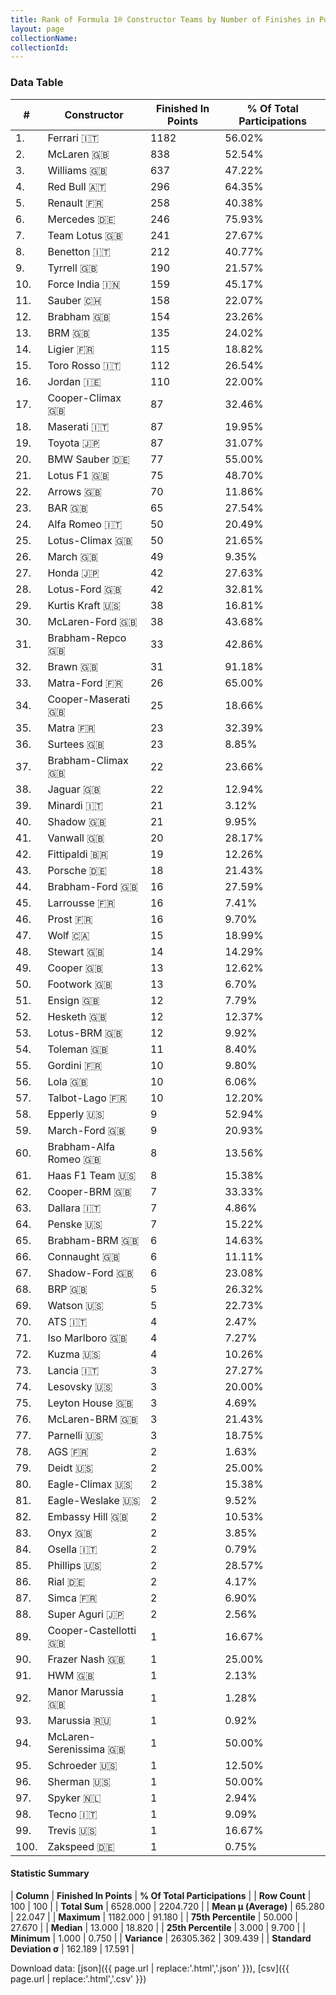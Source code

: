 ```yaml
---
title: Rank of Formula 1® Constructor Teams by Number of Finishes in Points
layout: page
collectionName: 
collectionId: 
---
```




<canvas id="chart" width="400" height="180"></canvas>
<script>
var data = {
    "datasets": [
        {
            "backgroundColor": [
                "EB212E",
                "FCA13B",
                "EAE4ED",
                "121D32",
                "FDE139",
                "18A19B",
                "09630C",
                "73C2FB",
                "274B72",
                "F6AFC1",
                "0736A5",
                "243F73",
                "144D44",
                "0F5DBB",
                "2039C3",
                "FFFF01",
                "273027",
                "C0BEC3",
                "D70028",
                "20359D",
                "F6CA46",
                "FFA500",
                "FFFFFF",
                "B21827",
                "025839",
                "E53524",
                "FFFFFF",
                "025839",
                "D33949",
                "AAAAAA",
                "243F73",
                "E2F833",
                "3FB2B3",
                "1A2446",
                "888888",
                "888888",
                "243F73",
                "095921",
                "1B1D1D",
                "FA9B27",
                "336667",
                "888888",
                "DDDDDD",
                "07316F",
                "888888",
                "0D1773",
                "A3805E",
                "FFFFFF",
                "273027",
                "888888",
                "888888",
                "FFFFFF",
                "457439",
                "888888",
                "888888",
                "888888",
                "888888",
                "DBC75F",
                "888888",
                "888888",
                "CF0F18",
                "888888",
                "888888",
                "2077C9",
                "888888",
                "888888",
                "888888",
                "888888",
                "FC8881",
                "888888",
                "888888",
                "C4333B",
                "888888",
                "888888",
                "888888",
                "888888",
                "888888",
                "888888",
                "888888",
                "888888",
                "1A284B",
                "888888",
                "888888",
                "888888",
                "888888",
                "888888",
                "888888",
                "E30010",
                "888888",
                "888888",
                "888888",
                "5E0A16",
                "5E0A16",
                "888888",
                "888888",
                "888888",
                "FFA500",
                "888888",
                "888888",
                "888888"
            ],
            "borderColor": [
                "16191A",
                "0D1D20",
                "082957",
                "FDCC2F",
                "424B52",
                "D7D7D5",
                "444444",
                "444444",
                "444444",
                "C81625",
                "A17A5D",
                "444444",
                "444444",
                "444444",
                "FC181D",
                "444444",
                "444444",
                "444444",
                "444444",
                "444444",
                "444444",
                "444444",
                "444444",
                "444444",
                "444444",
                "444444",
                "444444",
                "444444",
                "444444",
                "444444",
                "444444",
                "444444",
                "444444",
                "444444",
                "444444",
                "444444",
                "444444",
                "444444",
                "444444",
                "444444",
                "444444",
                "444444",
                "444444",
                "444444",
                "444444",
                "444444",
                "444444",
                "444444",
                "444444",
                "444444",
                "444444",
                "444444",
                "444444",
                "444444",
                "444444",
                "444444",
                "444444",
                "444444",
                "444444",
                "444444",
                "4D4E52",
                "444444",
                "444444",
                "444444",
                "444444",
                "444444",
                "444444",
                "444444",
                "444444",
                "444444",
                "444444",
                "444444",
                "444444",
                "444444",
                "444444",
                "444444",
                "444444",
                "444444",
                "444444",
                "444444",
                "444444",
                "444444",
                "444444",
                "444444",
                "444444",
                "444444",
                "444444",
                "444444",
                "444444",
                "444444",
                "444444",
                "444444",
                "444444",
                "444444",
                "444444",
                "444444",
                "444444",
                "444444",
                "444444",
                "444444"
            ],
            "borderWidth": 1,
            "data": [
                1182.0,
                838.0,
                637.0,
                296.0,
                258.0,
                246.0,
                241.0,
                212.0,
                190.0,
                159.0,
                158.0,
                154.0,
                135.0,
                115.0,
                112.0,
                110.0,
                87.0,
                87.0,
                87.0,
                77.0,
                75.0,
                70.0,
                65.0,
                50.0,
                50.0,
                49.0,
                42.0,
                42.0,
                38.0,
                38.0,
                33.0,
                31.0,
                26.0,
                25.0,
                23.0,
                23.0,
                22.0,
                22.0,
                21.0,
                21.0,
                20.0,
                19.0,
                18.0,
                16.0,
                16.0,
                16.0,
                15.0,
                14.0,
                13.0,
                13.0,
                12.0,
                12.0,
                12.0,
                11.0,
                10.0,
                10.0,
                10.0,
                9.0,
                9.0,
                8.0,
                8.0,
                7.0,
                7.0,
                7.0,
                6.0,
                6.0,
                6.0,
                5.0,
                5.0,
                4.0,
                4.0,
                4.0,
                3.0,
                3.0,
                3.0,
                3.0,
                3.0,
                2.0,
                2.0,
                2.0,
                2.0,
                2.0,
                2.0,
                2.0,
                2.0,
                2.0,
                2.0,
                2.0,
                1.0,
                1.0,
                1.0,
                1.0,
                1.0,
                1.0,
                1.0,
                1.0,
                1.0,
                1.0,
                1.0,
                1.0
            ],
            "label": "Finished In Points"
        }
    ],
    "labels": [
        "Ferrari",
        "McLaren",
        "Williams",
        "Red Bull",
        "Renault",
        "Mercedes",
        "Team Lotus",
        "Benetton",
        "Tyrrell",
        "Force India",
        "Sauber",
        "Brabham",
        "BRM",
        "Ligier",
        "Toro Rosso",
        "Jordan",
        "Cooper-Climax",
        "Maserati",
        "Toyota",
        "BMW Sauber",
        "Lotus F1",
        "Arrows",
        "BAR",
        "Alfa Romeo",
        "Lotus-Climax",
        "March",
        "Honda",
        "Lotus-Ford",
        "Kurtis Kraft",
        "McLaren-Ford",
        "Brabham-Repco",
        "Brawn",
        "Matra-Ford",
        "Cooper-Maserati",
        "Matra",
        "Surtees",
        "Brabham-Climax",
        "Jaguar",
        "Minardi",
        "Shadow",
        "Vanwall",
        "Fittipaldi",
        "Porsche",
        "Brabham-Ford",
        "Larrousse",
        "Prost",
        "Wolf",
        "Stewart",
        "Cooper",
        "Footwork",
        "Ensign",
        "Hesketh",
        "Lotus-BRM",
        "Toleman",
        "Gordini",
        "Lola",
        "Talbot-Lago",
        "Epperly",
        "March-Ford",
        "Brabham-Alfa Romeo",
        "Haas F1 Team",
        "Cooper-BRM",
        "Dallara",
        "Penske",
        "Brabham-BRM",
        "Connaught",
        "Shadow-Ford",
        "BRP",
        "Watson",
        "ATS",
        "Iso Marlboro",
        "Kuzma",
        "Lancia",
        "Lesovsky",
        "Leyton House",
        "McLaren-BRM",
        "Parnelli",
        "AGS",
        "Deidt",
        "Eagle-Climax",
        "Eagle-Weslake",
        "Embassy Hill",
        "Onyx",
        "Osella",
        "Phillips",
        "Rial",
        "Simca",
        "Super Aguri",
        "Cooper-Castellotti",
        "Frazer Nash",
        "HWM",
        "Manor Marussia",
        "Marussia",
        "McLaren-Serenissima",
        "Schroeder",
        "Sherman",
        "Spyker",
        "Tecno",
        "Trevis",
        "Zakspeed"
    ]
};
var options = {
  legend: {
    display: false
  },
  scales: {
    xAxes: [{
      ticks: {
        beginAtZero: true,
        maxRotation: 180,
        display: window.innerWidth > 800
      }
    }],
    yAxes: [{
      ticks: {
        beginAtZero: true
      }
    }]
  },
  onResize: function(chart, size) {
    chart.options.scales.xAxes[0].ticks.display = size.width > 800;
  }
};
var chart = new Chart("chart", {
    data: data,
    type: 'bar',
    options: options
});
</script>



### Data Table

| # | Constructor | Finished In Points | % Of Total Participations |
|--|--|--|--|
| 1. | Ferrari 🇮🇹 | 1182 | 56.02% |
| 2. | McLaren 🇬🇧 | 838 | 52.54% |
| 3. | Williams 🇬🇧 | 637 | 47.22% |
| 4. | Red Bull 🇦🇹 | 296 | 64.35% |
| 5. | Renault 🇫🇷 | 258 | 40.38% |
| 6. | Mercedes 🇩🇪 | 246 | 75.93% |
| 7. | Team Lotus 🇬🇧 | 241 | 27.67% |
| 8. | Benetton 🇮🇹 | 212 | 40.77% |
| 9. | Tyrrell 🇬🇧 | 190 | 21.57% |
| 10. | Force India 🇮🇳 | 159 | 45.17% |
| 11. | Sauber 🇨🇭 | 158 | 22.07% |
| 12. | Brabham 🇬🇧 | 154 | 23.26% |
| 13. | BRM 🇬🇧 | 135 | 24.02% |
| 14. | Ligier 🇫🇷 | 115 | 18.82% |
| 15. | Toro Rosso 🇮🇹 | 112 | 26.54% |
| 16. | Jordan 🇮🇪 | 110 | 22.00% |
| 17. | Cooper-Climax 🇬🇧 | 87 | 32.46% |
| 18. | Maserati 🇮🇹 | 87 | 19.95% |
| 19. | Toyota 🇯🇵 | 87 | 31.07% |
| 20. | BMW Sauber 🇩🇪 | 77 | 55.00% |
| 21. | Lotus F1 🇬🇧 | 75 | 48.70% |
| 22. | Arrows 🇬🇧 | 70 | 11.86% |
| 23. | BAR 🇬🇧 | 65 | 27.54% |
| 24. | Alfa Romeo 🇮🇹 | 50 | 20.49% |
| 25. | Lotus-Climax 🇬🇧 | 50 | 21.65% |
| 26. | March 🇬🇧 | 49 | 9.35% |
| 27. | Honda 🇯🇵 | 42 | 27.63% |
| 28. | Lotus-Ford 🇬🇧 | 42 | 32.81% |
| 29. | Kurtis Kraft 🇺🇸 | 38 | 16.81% |
| 30. | McLaren-Ford 🇬🇧 | 38 | 43.68% |
| 31. | Brabham-Repco 🇬🇧 | 33 | 42.86% |
| 32. | Brawn 🇬🇧 | 31 | 91.18% |
| 33. | Matra-Ford 🇫🇷 | 26 | 65.00% |
| 34. | Cooper-Maserati 🇬🇧 | 25 | 18.66% |
| 35. | Matra 🇫🇷 | 23 | 32.39% |
| 36. | Surtees 🇬🇧 | 23 | 8.85% |
| 37. | Brabham-Climax 🇬🇧 | 22 | 23.66% |
| 38. | Jaguar 🇬🇧 | 22 | 12.94% |
| 39. | Minardi 🇮🇹 | 21 | 3.12% |
| 40. | Shadow 🇬🇧 | 21 | 9.95% |
| 41. | Vanwall 🇬🇧 | 20 | 28.17% |
| 42. | Fittipaldi 🇧🇷 | 19 | 12.26% |
| 43. | Porsche 🇩🇪 | 18 | 21.43% |
| 44. | Brabham-Ford 🇬🇧 | 16 | 27.59% |
| 45. | Larrousse 🇫🇷 | 16 | 7.41% |
| 46. | Prost 🇫🇷 | 16 | 9.70% |
| 47. | Wolf 🇨🇦 | 15 | 18.99% |
| 48. | Stewart 🇬🇧 | 14 | 14.29% |
| 49. | Cooper 🇬🇧 | 13 | 12.62% |
| 50. | Footwork 🇬🇧 | 13 | 6.70% |
| 51. | Ensign 🇬🇧 | 12 | 7.79% |
| 52. | Hesketh 🇬🇧 | 12 | 12.37% |
| 53. | Lotus-BRM 🇬🇧 | 12 | 9.92% |
| 54. | Toleman 🇬🇧 | 11 | 8.40% |
| 55. | Gordini 🇫🇷 | 10 | 9.80% |
| 56. | Lola 🇬🇧 | 10 | 6.06% |
| 57. | Talbot-Lago 🇫🇷 | 10 | 12.20% |
| 58. | Epperly 🇺🇸 | 9 | 52.94% |
| 59. | March-Ford 🇬🇧 | 9 | 20.93% |
| 60. | Brabham-Alfa Romeo 🇬🇧 | 8 | 13.56% |
| 61. | Haas F1 Team 🇺🇸 | 8 | 15.38% |
| 62. | Cooper-BRM 🇬🇧 | 7 | 33.33% |
| 63. | Dallara 🇮🇹 | 7 | 4.86% |
| 64. | Penske 🇺🇸 | 7 | 15.22% |
| 65. | Brabham-BRM 🇬🇧 | 6 | 14.63% |
| 66. | Connaught 🇬🇧 | 6 | 11.11% |
| 67. | Shadow-Ford 🇬🇧 | 6 | 23.08% |
| 68. | BRP 🇬🇧 | 5 | 26.32% |
| 69. | Watson 🇺🇸 | 5 | 22.73% |
| 70. | ATS 🇮🇹 | 4 | 2.47% |
| 71. | Iso Marlboro 🇬🇧 | 4 | 7.27% |
| 72. | Kuzma 🇺🇸 | 4 | 10.26% |
| 73. | Lancia 🇮🇹 | 3 | 27.27% |
| 74. | Lesovsky 🇺🇸 | 3 | 20.00% |
| 75. | Leyton House 🇬🇧 | 3 | 4.69% |
| 76. | McLaren-BRM 🇬🇧 | 3 | 21.43% |
| 77. | Parnelli 🇺🇸 | 3 | 18.75% |
| 78. | AGS 🇫🇷 | 2 | 1.63% |
| 79. | Deidt 🇺🇸 | 2 | 25.00% |
| 80. | Eagle-Climax 🇺🇸 | 2 | 15.38% |
| 81. | Eagle-Weslake 🇺🇸 | 2 | 9.52% |
| 82. | Embassy Hill 🇬🇧 | 2 | 10.53% |
| 83. | Onyx 🇬🇧 | 2 | 3.85% |
| 84. | Osella 🇮🇹 | 2 | 0.79% |
| 85. | Phillips 🇺🇸 | 2 | 28.57% |
| 86. | Rial 🇩🇪 | 2 | 4.17% |
| 87. | Simca 🇫🇷 | 2 | 6.90% |
| 88. | Super Aguri 🇯🇵 | 2 | 2.56% |
| 89. | Cooper-Castellotti 🇬🇧 | 1 | 16.67% |
| 90. | Frazer Nash 🇬🇧 | 1 | 25.00% |
| 91. | HWM 🇬🇧 | 1 | 2.13% |
| 92. | Manor Marussia 🇬🇧 | 1 | 1.28% |
| 93. | Marussia 🇷🇺 | 1 | 0.92% |
| 94. | McLaren-Serenissima 🇬🇧 | 1 | 50.00% |
| 95. | Schroeder 🇺🇸 | 1 | 12.50% |
| 96. | Sherman 🇺🇸 | 1 | 50.00% |
| 97. | Spyker 🇳🇱 | 1 | 2.94% |
| 98. | Tecno 🇮🇹 | 1 | 9.09% |
| 99. | Trevis 🇺🇸 | 1 | 16.67% |
| 100. | Zakspeed 🇩🇪 | 1 | 0.75% |

#### Statistic Summary

| **Column** | **Finished In Points** | **% Of Total Participations** |
| **Row Count** | 100 | 100 |
| **Total Sum** | 6528.000 | 2204.720 |
| **Mean μ (Average)** | 65.280 | 22.047 |
| **Maximum** | 1182.000 | 91.180 |
| **75th Percentile** | 50.000 | 27.670 |
| **Median** | 13.000 | 18.820 |
| **25th Percentile** | 3.000 | 9.700 |
| **Minimum** | 1.000 | 0.750 |
| **Variance** | 26305.362 | 309.439 |
| **Standard Deviation σ** | 162.189 | 17.591 |

Download data: [json]({{ page.url | replace:'.html','.json' }}), [csv]({{ page.url | replace:'.html','.csv' }})

